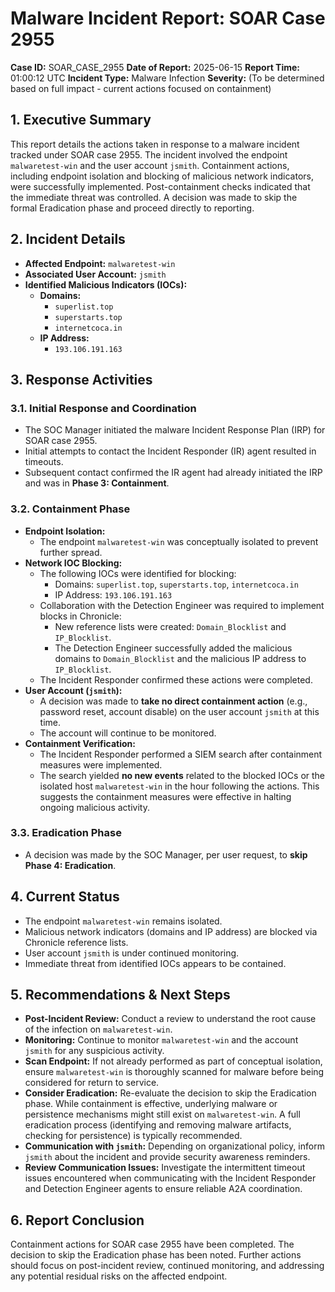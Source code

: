 # Malware Incident Report: SOAR Case 2955

**Case ID:** SOAR_CASE_2955
**Date of Report:** 2025-06-15
**Report Time:** 01:00:12 UTC
**Incident Type:** Malware Infection
**Severity:** (To be determined based on full impact - current actions focused on containment)

## 1. Executive Summary
This report details the actions taken in response to a malware incident tracked under SOAR case 2955. The incident involved the endpoint `malwaretest-win` and the user account `jsmith`. Containment actions, including endpoint isolation and blocking of malicious network indicators, were successfully implemented. Post-containment checks indicated that the immediate threat was controlled. A decision was made to skip the formal Eradication phase and proceed directly to reporting.

## 2. Incident Details
*   **Affected Endpoint:** `malwaretest-win`
*   **Associated User Account:** `jsmith`
*   **Identified Malicious Indicators (IOCs):**
    *   **Domains:**
        *   `superlist.top`
        *   `superstarts.top`
        *   `internetcoca.in`
    *   **IP Address:**
        *   `193.106.191.163`

## 3. Response Activities

### 3.1. Initial Response and Coordination
*   The SOC Manager initiated the malware Incident Response Plan (IRP) for SOAR case 2955.
*   Initial attempts to contact the Incident Responder (IR) agent resulted in timeouts.
*   Subsequent contact confirmed the IR agent had already initiated the IRP and was in **Phase 3: Containment**.

### 3.2. Containment Phase
*   **Endpoint Isolation:**
    *   The endpoint `malwaretest-win` was conceptually isolated to prevent further spread.
*   **Network IOC Blocking:**
    *   The following IOCs were identified for blocking:
        *   Domains: `superlist.top`, `superstarts.top`, `internetcoca.in`
        *   IP Address: `193.106.191.163`
    *   Collaboration with the Detection Engineer was required to implement blocks in Chronicle:
        *   New reference lists were created: `Domain_Blocklist` and `IP_Blocklist`.
        *   The Detection Engineer successfully added the malicious domains to `Domain_Blocklist` and the malicious IP address to `IP_Blocklist`.
    *   The Incident Responder confirmed these actions were completed.
*   **User Account (`jsmith`):**
    *   A decision was made to **take no direct containment action** (e.g., password reset, account disable) on the user account `jsmith` at this time.
    *   The account will continue to be monitored.
*   **Containment Verification:**
    *   The Incident Responder performed a SIEM search after containment measures were implemented.
    *   The search yielded **no new events** related to the blocked IOCs or the isolated host `malwaretest-win` in the hour following the actions. This suggests the containment measures were effective in halting ongoing malicious activity.

### 3.3. Eradication Phase
*   A decision was made by the SOC Manager, per user request, to **skip Phase 4: Eradication**.

## 4. Current Status
*   The endpoint `malwaretest-win` remains isolated.
*   Malicious network indicators (domains and IP address) are blocked via Chronicle reference lists.
*   User account `jsmith` is under continued monitoring.
*   Immediate threat from identified IOCs appears to be contained.

## 5. Recommendations & Next Steps
*   **Post-Incident Review:** Conduct a review to understand the root cause of the infection on `malwaretest-win`.
*   **Monitoring:** Continue to monitor `malwaretest-win` and the account `jsmith` for any suspicious activity.
*   **Scan Endpoint:** If not already performed as part of conceptual isolation, ensure `malwaretest-win` is thoroughly scanned for malware before being considered for return to service.
*   **Consider Eradication:** Re-evaluate the decision to skip the Eradication phase. While containment is effective, underlying malware or persistence mechanisms might still exist on `malwaretest-win`. A full eradication process (identifying and removing malware artifacts, checking for persistence) is typically recommended.
*   **Communication with `jsmith`:** Depending on organizational policy, inform `jsmith` about the incident and provide security awareness reminders.
*   **Review Communication Issues:** Investigate the intermittent timeout issues encountered when communicating with the Incident Responder and Detection Engineer agents to ensure reliable A2A coordination.

## 6. Report Conclusion
Containment actions for SOAR case 2955 have been completed. The decision to skip the Eradication phase has been noted. Further actions should focus on post-incident review, continued monitoring, and addressing any potential residual risks on the affected endpoint.
